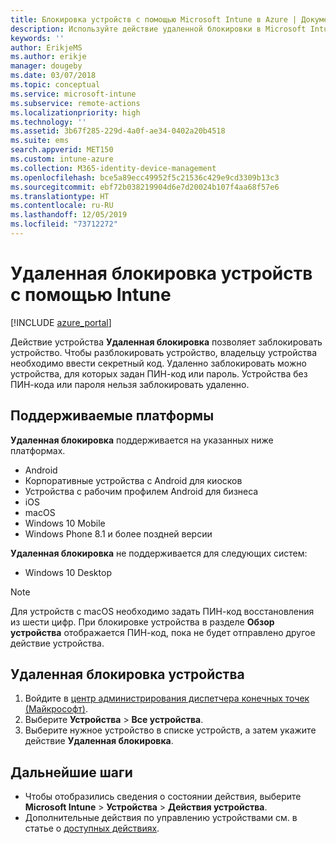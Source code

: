 ```yaml
---
title: Блокировка устройств с помощью Microsoft Intune в Azure | Документация Майкрософт
description: Используйте действие удаленной блокировки в Microsoft Intune, чтобы заблокировать устройство, защищенное с помощью ПИН-кода или пароля.
keywords: ''
author: ErikjeMS
ms.author: erikje
manager: dougeby
ms.date: 03/07/2018
ms.topic: conceptual
ms.service: microsoft-intune
ms.subservice: remote-actions
ms.localizationpriority: high
ms.technology: ''
ms.assetid: 3b67f285-229d-4a0f-ae34-0402a20b4518
ms.suite: ems
search.appverid: MET150
ms.custom: intune-azure
ms.collection: M365-identity-device-management
ms.openlocfilehash: bce5a89ecc49952f5c21536c429e9cd3309b13c3
ms.sourcegitcommit: ebf72b038219904d6e7d20024b107f4aa68f57e6
ms.translationtype: HT
ms.contentlocale: ru-RU
ms.lasthandoff: 12/05/2019
ms.locfileid: "73712272"
---
```

# <a name="remotely-lock-devices-with-intune"></a>Удаленная блокировка устройств с помощью Intune

[!INCLUDE [azure_portal](../includes/azure_portal.md)]

Действие устройства **Удаленная блокировка** позволяет заблокировать устройство. Чтобы разблокировать устройство, владельцу устройства необходимо ввести секретный код. Удаленно заблокировать можно устройства, для которых задан ПИН-код или пароль. Устройства без ПИН-кода или пароля нельзя заблокировать удаленно.

## <a name="supported-platforms"></a>Поддерживаемые платформы

**Удаленная блокировка** поддерживается на указанных ниже платформах.

- Android
- Корпоративные устройства с Android для киосков
- Устройства с рабочим профилем Android для бизнеса
- iOS
- macOS
- Windows 10 Mobile
- Windows Phone 8.1 и более поздней версии

**Удаленная блокировка** не поддерживается для следующих систем:
- Windows 10 Desktop

> [!NOTE]
> Для устройств с macOS необходимо задать ПИН-код восстановления из шести цифр. При блокировке устройства в разделе **Обзор устройства** отображается ПИН-код, пока не будет отправлено другое действие устройства.

## <a name="remote-lock-a-device"></a>Удаленная блокировка устройства

1. Войдите в [центр администрирования диспетчера конечных точек (Майкрософт)](https://go.microsoft.com/fwlink/?linkid=2109431).
3. Выберите **Устройства** > **Все устройства**.
4. Выберите нужное устройство в списке устройств, а затем укажите действие **Удаленная блокировка**.

## <a name="next-steps"></a>Дальнейшие шаги

- Чтобы отобразились сведения о состоянии действия, выберите **Microsoft Intune** > **Устройства** > **Действия устройства**. 
- Дополнительные действия по управлению устройствами см. в статье о [доступных действиях](device-management.md).
